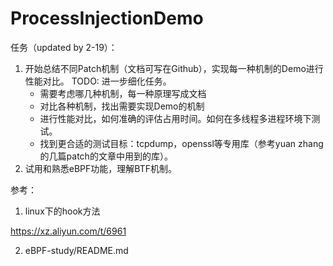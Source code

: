 # ProcessInjectionDemo



任务（updated by 2-19）： 

1. 开始总结不同Patch机制（文档可写在Github），实现每一种机制的Demo进行性能对比。 TODO: 进一步细化任务。
   - 需要考虑哪几种机制，每一种原理写成文档
   - 对比各种机制，找出需要实现Demo的机制
   - 进行性能对比，如何准确的评估占用时间。如何在多线程多进程环境下测试。
   - 找到更合适的测试目标：tcpdump，openssl等专用库（参考yuan zhang的几篇patch的文章中用到的库）。
2. 试用和熟悉eBPF功能，理解BTF机制。 

参考：

1. linux下的hook方法  

https://xz.aliyun.com/t/6961

2. eBPF-study/README.md  

   
